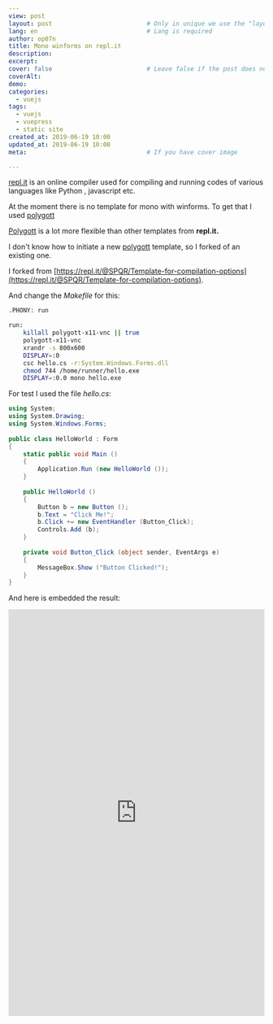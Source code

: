 ```yaml
---
view: post
layout: post                          # Only in unique we use the "layout: post"
lang: en                              # Lang is required
author: op07n
title: Mono winforms on repl.it
description: 
excerpt: 
cover: false                          # Leave false if the post does not have cover image, if there is set to true
coverAlt: 
demo: 
categories:
  - vuejs
tags: 
  - vuejs
  - vuepress
  - static site
created_at: 2019-06-19 10:00
updated_at: 2019-06-19 10:00
meta:                                 # If you have cover image

---
```


[repl.it](https://repl.it/) is an online compiler used for compiling and running codes of various languages like Python , javascript etc.

At the moment there is no template for mono with winforms. To get that I used [polygott](https://github.com/replit/polygott)

[Polygott](https://github.com/replit/polygott) is a lot more flexible than other templates from **repl.it.**

I don't know how to initiate a new [polygott](https://github.com/replit/polygott) template, so I forked of an existing one.

I forked from [https://repl.it/@SPQR/Template-for-compilation-options](https://repl.it/@SPQR/Template-for-compilation-options).

And change the *Makefile* for this:

```bash
.PHONY: run

run:
	killall polygott-x11-vnc || true
	polygott-x11-vnc
	xrandr -s 800x600
	DISPLAY=:0
	csc hello.cs -r:System.Windows.Forms.dll
	chmod 744 /home/runner/hello.exe
	DISPLAY=:0.0 mono hello.exe
```

For test I used the file *hello.cs*:

```csharp
using System;
using System.Drawing;
using System.Windows.Forms;
 
public class HelloWorld : Form
{
    static public void Main ()
    {
        Application.Run (new HelloWorld ());
    }
 
    public HelloWorld ()
    {
        Button b = new Button ();
        b.Text = "Click Me!";
        b.Click += new EventHandler (Button_Click);
        Controls.Add (b);
    }
 
    private void Button_Click (object sender, EventArgs e)
    {
        MessageBox.Show ("Button Clicked!");
    }
}
```

And here is embedded the result:

<iframe height="800px" width="100%" src="https://repl.it/@op07n/monowinforms?lite=true&outputonly=1" scrolling="no" frameborder="no" allowtransparency="true" allowfullscreen="true" sandbox="allow-forms allow-pointer-lock allow-popups allow-same-origin allow-scripts allow-modals"></iframe>



